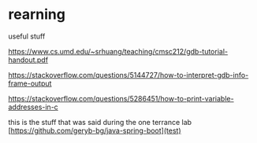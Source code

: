 # rearning
useful stuff

https://www.cs.umd.edu/~srhuang/teaching/cmsc212/gdb-tutorial-handout.pdf

https://stackoverflow.com/questions/5144727/how-to-interpret-gdb-info-frame-output

https://stackoverflow.com/questions/5286451/how-to-print-variable-addresses-in-c

this is the stuff that was said during the one terrance lab [https://github.com/geryb-bg/java-spring-boot](test)
